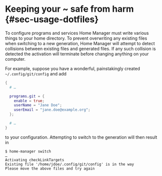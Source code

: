 # Keeping your \~ safe from harm {#sec-usage-dotfiles}

To configure programs and services Home Manager must write various
things to your home directory. To prevent overwriting any existing files
when switching to a new generation, Home Manager will attempt to detect
collisions between existing files and generated files. If any such
collision is detected the activation will terminate before changing
anything on your computer.

For example, suppose you have a wonderful, painstakingly created
`~/.config/git/config` and add

``` nix
{
  # …

  programs.git = {
    enable = true;
    userName = "Jane Doe";
    userEmail = "jane.doe@example.org";
  };

  # …
}
```

to your configuration. Attempting to switch to the generation will then
result in

``` console
$ home-manager switch
…
Activating checkLinkTargets
Existing file '/home/jdoe/.config/git/config' is in the way
Please move the above files and try again
```
